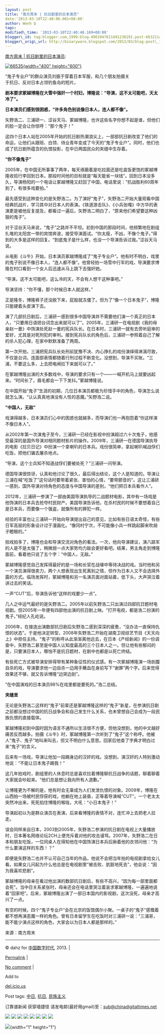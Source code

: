 ```yaml
--- 
layout: post 
title: "南方周末 | 抗日剧里的日本演员" 
date:'2013-03-10T22:40:00.001+08:00' 
author: Wenh Q
tags:
modified\_time: '2013-03-10T22:40:48.169+08:00' 
blogger\_id: tag:blogger.com,1999:blog-4961947611491238191.post-6632114311316033876
blogger\_orig\_url: http://binaryware.blogspot.com/2013/03/blog-post\_10.html
--- 
```

[南方周末
|
抗日剧里的日本演员](http://feedproxy.google.com/~r/chinagfwblog/~3/pQ_awFBbHMc/):

<div style="width: 410px;">

[![66535](https://kexueshangwang.info/chinese/files/2013/03/66535.jpeg){width="400"
height="600"}](https://kexueshangwang.info/chinese/files/2013/03/66535.jpeg)

“鬼子专业户”的群众演员刘振于穿着日本军服，和几个朋友拍摄关于抗日、反对日本占领钓鱼岛的短片。

</div>

**剧本要求冢越博隆在大雪中强奸一个村妇，博隆说：“导演，这不太可能吧，天太冷了”。**

**日本演员们感到很困惑，“许多角色别说像日本人，连人都不像”。**

矢野浩二、三浦研一、涩谷天马、冢越博隆，也许这些名字你想不起是谁，但他们的脸一定会让你惊呼：“那个鬼子！”

这四个日本人站在2005年开始的抗日剧热潮浪尖上，一部部抗日剧改变了他们的命运，让他们从跟班、白领、待业青年变成了今天的“鬼子专业户”。同时，他们也成了抗日剧所蕴含的仇恨投影，在中日两国民众的夹缝中生存着。

**“你不像鬼子”**

2005年，在中国无所事事了两年，每天琢磨着是吃拉面还是吃盒饭更饱的冢越博隆收拾行李回到日本。那段时间他的目标就是“每天能省一块钱”。回到日本没多久，导演杨阳的一个电话让冢越博隆又赶回了中国，电话里说：“抗战胜利60周年到了，有很多戏要拍。”

最先感受到这种变化的是矢野浩二。为了演好“鬼子”，矢野浩二开始大量观看中国经典抗战片，学习其中对日本人的表演。《铁道游击队》、《小兵张嘎》中方华的表演更是被他反复提及，都看过一遍后，矢野浩二明白了，“原来他们希望要这种凶狠的鬼子”。

对于涩谷天马来说，“鬼子”之路并不平坦。初到中国的那段时间，他频繁地在剧组扎堆的太阳宫一带的宾馆奔波，接受导演面试。“你太瘦，不凶，不像个鬼子。”得到的大多是这样的回复。“到底鬼子是什么样，也没一个导演告诉过我。”涩谷天马说。

从电影《斗牛》开始，日本演员冢越博隆成了“鬼子专业户”。他有时不明白，戏里的鬼子别说不像日本人，“连人都不像”。他曾经拍一场雪中行军的戏，导演要求博隆在村口看到一个女人后迅速从马上跳下去强奸她。

“导演，这不太可能吧，这么冷的天，不会有人想干这种事吧。”

导演坚持：“你不懂，那个时候日本人就这样。”

正是隆冬，博隆裤子还没脱下来，屁股就冻僵了。但为了“像一个日本鬼子”，博隆只能硬着头皮演下去。

演了几部抗日剧后，三浦研一感到很多中国导演并不需要他们演一个真正的日本人，“只要用日语把台词念出来就可以了”。2005年，三浦研一在电视剧《我的母亲赵一曼》中饰演处死赵一曼的宪兵队长。在日本时，三浦研一就有去旁听庭审的爱好，尤其是对死刑犯的审判。接到宪兵队长的角色后，三浦研一参照着自己了解的杀人犯心理，在家中默默准备了两周。

第一次开拍，三浦把宪兵队长处刑前犹豫不决、内心挣扎的戏份演绎得淋漓尽致，不仅是台词，连面部表情都随着行刑过程不断变化。没想到，导演不买账。“三浦，不要这么多，上去把电闸拉下来就可以了。”

在冢越博隆出演的大多数戏中，导演的要求只有一个——一喊开机马上就要凶起来。“时间长了，眉毛都会一下下发抖。”冢越博隆说。

在中国开始“鬼子”生涯的初期，几位日本演员都极为珍惜手中的角色，导演怎么说就怎么演。“认认真真地演没有人性的恶魔。”矢野浩二说。

**“中国人，无敌”**

戏演得越多，日本演员们心中的困惑也就越多，而导演们也一再抱怨着“你这样演不像日本人”。

从2002年第一次演鬼子至今，三浦研一已经在影视中扮演超过六十次鬼子，他感受最深的是国外导演对相同题材影片的操作。2009年，三浦研一在德国导演执导的电影《拉贝日记》中扮演一个拿喇叭的日本兵。戏份很简单，拿起喇叭喊战俘们吃饭，把他们骗去屠杀地点。

“导演，这个士兵知不知道战俘们要被处死？”三浦研一问导演。

德国导演很惊讶，认真和他讨论了很久，最后得出结论，这个人是知道的。导演让三浦在喊“吃饭了”这句话时要带着紧张、害怕的心情，“要带颤音的”。这让三浦研一感到，国外导演对待角色的态度与中国导演的差别，“他们把日本兵看作人”。

2012年，三浦研一参演了一部由美国导演执导的二战题材电影，其中有一场戏是他饰演的日本兵去抢夺村民财产。美国导演告诉他，在杀村民的时候不要想着自己是日本兵，而要像一个强盗，就像所有的罪犯一样。

经验的丰富也让三浦研一开始向导演提出自己的意见，比如有些日语太奇怪，有些日军高层的形象设计过于漫画化。“像冈村宁次，不可能像小兵一样跳起脚来吹胡子瞪眼的。”

拍戏拍多了，博隆也会和导演交流对角色的看法。一次，他向导演建议，演八路军的人是不是太强了，稍微弱一点大家势均力敌会更好看吧。结果，男主角走到博隆面前，看着他只说了五个字：“中国人，无敌。”

冢越博隆感觉自己发挥得最好的是一场和长官在战壕中等待决战的戏。当时他和另一个演员演得很卖力，两个人想表现出生死离别之情，但作为日本人又不会选择外露的方式。临场发挥时，冢越博隆和另一名演员面对面站着，低下头，大声哭泣着讲过去的笑话。

一声“CUT”后，导演告诉他“这样的戏要少一点”。

几人之中运气最好的是矢野浩二。2005年以前矢野浩二只出演过四部抗日题材电视剧。但2005年一年便有四部他出演的抗日剧上映。“打开电视，都是浩二扮演的鬼子。”经纪人孔屹说。

2006年，在接连出演数部抗日剧后矢野浩二感到深深的疲惫，“没办法一直保持仇恨的状态”。于是他决定转型，2008年矢野浩二开始在湖南卫视综艺节目《天天向上》中担任主持。“鬼子”的称呼从此渐渐离他远去，在日本《产经新闻》的一份调查中，矢野浩二甚至是中国人认知度最高的三个日本人之一。但让他有些郁闷的是，只要演日本人，哪怕不是抗日题材，在剧中也都是以死亡终结。

有些死亡方式被导演安排得带有某种象征性的仪式感。有一次冢越博隆演一场剖腹自杀的戏，导演要求他一边自杀一边用手蘸血在身前写下“谢罪”两个字。后来觉得效果还不够，就又告诉博隆“边哭边剖”。

“在中国演戏的日本演员98%在戏里都是要死的。”浩二总结。

**夹缝里**

无论是矢野浩二这样的“鬼子”前辈还是冢越博隆这样的“鬼子”新星，在参演抗日剧之前都没想过中国的抗日战争会和自己发生什么关系，也未曾想自己会成为一段民族仇恨的直接载体。

冢越博隆初到中国时因为语言不通所以生活很不方便，但他没想到，他的中文越好痛苦反而越多。拍摄《斗牛》时，冢越博隆第一次听到了“鬼子”这个称呼。他被人“鬼子、鬼子”地叫来叫去，但又不明白什么意思。回家后他查了字典才明白过来“鬼子”的含义。

后来有一场戏，导演让他加一段踢身边的汉奸的戏。没想到，演汉奸的人特别激动地说：“不能让日本鬼子踢我！”

这几年拍戏时，剧组里的人休息时总是喜欢拉着博隆聊抗日战争的话题，聊着聊着大家就会吵起来。“他们总是想让我向所有人道歉。”

让博隆更为不解的是，他有时会无辜成为人们发泄仇恨的对象。2009年，博隆在山西拍一场被村民俘获的戏，他躺在地上装昏，正等着导演喊“CUT”。一个老太太突然冲出来，死死掐住博隆的喉咙，大吼：“小日本鬼子！”

导演起初以为是群众演员在表演，后来看博隆的表情不对，连忙冲上去把老人拉走。

误会同样来自日本，2003到2005年，矢野浩二参演的抗日剧在电视上大量播放时，日本著名网络论坛2CH上便充斥着对他的攻击谩骂。2007年，矢野浩二在日本和朋友吃饭，一位同桌人在得知他在中国饰演日本兵后揪着他的衣领问他：“为什么要演这样的东西！？”

即便是矢野浩二也并不认可自己当年的作品，他说不会把当年拍的电视剧拿给女儿看。如果女儿问起为什么他总是在电视剧里“被击败、肮脏地死去”，他会说：“因为我喜欢悲剧”。

冢越博隆的母亲在看过他出演的数部抗日剧后，有些不高兴，“因为每一部里面都会死”。当中日关系紧张时，母亲还会在电话里哭泣着哀求冢越博隆，一遍遍地说着“回家吧”。后来，冢越博隆出演了一部日本国内的影视剧，这次没死，母亲才高兴了一点。

有空的时候，四个“鬼子专业户”会在北京的饭馆偶尔小聚。一桌子的“鬼子”感慨着都不想再演恶魔一样的角色。曾有日本留学生在吃饭时对三浦研一说：“三浦哥，能不能少演点这样的角色，大家会以为日本人都是那样的。”

来源：南方周末


------------------------------------------------------------------------

© dahz for [中国数字时代](https://kexueshangwang.info/chinese), 2013. |

[Permalink](https://kexueshangwang.info/chinese/2013/03/%e5%8d%97%e6%96%b9%e5%91%a8%e6%9c%ab-%e6%8a%97%e6%97%a5%e5%89%a7%e9%87%8c%e7%9a%84%e6%97%a5%e6%9c%ac%e6%bc%94%e5%91%98/)
|

[No
comment](https://kexueshangwang.info/chinese/2013/03/%e5%8d%97%e6%96%b9%e5%91%a8%e6%9c%ab-%e6%8a%97%e6%97%a5%e5%89%a7%e9%87%8c%e7%9a%84%e6%97%a5%e6%9c%ac%e6%bc%94%e5%91%98/#comments)
|

Add to

[del.icio.us](http://del.icio.us/post?url=https://kexueshangwang.info/chinese/2013/03/%e5%8d%97%e6%96%b9%e5%91%a8%e6%9c%ab-%e6%8a%97%e6%97%a5%e5%89%a7%e9%87%8c%e7%9a%84%e6%97%a5%e6%9c%ac%e6%bc%94%e5%91%98/&title=%E5%8D%97%E6%96%B9%E5%91%A8%E6%9C%AB%20%7C%20%E6%8A%97%E6%97%A5%E5%89%A7%E9%87%8C%E7%9A%84%E6%97%A5%E6%9C%AC%E6%BC%94%E5%91%98)





Post tags:
[中日](https://kexueshangwang.info/chinese/tag/%e4%b8%ad%e6%97%a5/?category=18271),
[抗日](https://kexueshangwang.info/chinese/tag/%e6%8a%97%e6%97%a5/?category=18271),
[民族主义](https://kexueshangwang.info/chinese/tag/%e6%b0%91%e6%97%8f%e4%b8%bb%e4%b9%89/?category=18271)



订靠谱新闻 获穿墙捷径
请发电邮(最好用gmail)至：sub@chinadigitaltimes.net





<div>

[![](http://feeds.feedburner.com/~ff/chinagfwblog?d=yIl2AUoC8zA)](http://feeds.feedburner.com/~ff/chinagfwblog?a=pQ_awFBbHMc:PyIvEYaEdok:yIl2AUoC8zA)
[![](http://feeds.feedburner.com/~ff/chinagfwblog?i=pQ_awFBbHMc:PyIvEYaEdok:-BTjWOF_DHI)](http://feeds.feedburner.com/~ff/chinagfwblog?a=pQ_awFBbHMc:PyIvEYaEdok:-BTjWOF_DHI)
[![](http://feeds.feedburner.com/~ff/chinagfwblog?i=pQ_awFBbHMc:PyIvEYaEdok:F7zBnMyn0Lo)](http://feeds.feedburner.com/~ff/chinagfwblog?a=pQ_awFBbHMc:PyIvEYaEdok:F7zBnMyn0Lo)
[![](http://feeds.feedburner.com/~ff/chinagfwblog?i=pQ_awFBbHMc:PyIvEYaEdok:V_sGLiPBpWU)](http://feeds.feedburner.com/~ff/chinagfwblog?a=pQ_awFBbHMc:PyIvEYaEdok:V_sGLiPBpWU)
[![](http://feeds.feedburner.com/~ff/chinagfwblog?d=qj6IDK7rITs)](http://feeds.feedburner.com/~ff/chinagfwblog?a=pQ_awFBbHMc:PyIvEYaEdok:qj6IDK7rITs)
[![](http://feeds.feedburner.com/~ff/chinagfwblog?d=l6gmwiTKsz0)](http://feeds.feedburner.com/~ff/chinagfwblog?a=pQ_awFBbHMc:PyIvEYaEdok:l6gmwiTKsz0)
[![](http://feeds.feedburner.com/~ff/chinagfwblog?i=pQ_awFBbHMc:PyIvEYaEdok:gIN9vFwOqvQ)](http://feeds.feedburner.com/~ff/chinagfwblog?a=pQ_awFBbHMc:PyIvEYaEdok:gIN9vFwOqvQ)
[![](http://feeds.feedburner.com/~ff/chinagfwblog?d=TzevzKxY174)](http://feeds.feedburner.com/~ff/chinagfwblog?a=pQ_awFBbHMc:PyIvEYaEdok:TzevzKxY174)

</div>

![](http://feeds.feedburner.com/~r/chinagfwblog/~4/pQ_awFBbHMc){width="1"
height="1"}
